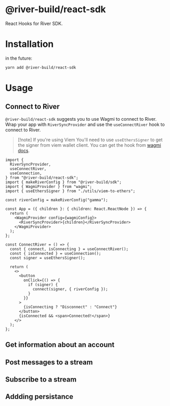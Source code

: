 # @river-build/react-sdk

React Hooks for River SDK.

# Installation

in the future:

```sh
yarn add @river-build/react-sdk
```

# Usage

## Connect to River

`@river-build/react-sdk` suggests you to use Wagmi to connect to River.
Wrap your app with `RiverSyncProvider` and use the `useConnectRiver` hook to connect to River.

> [!note] If you're using Viem
> You'll need to use `useEthersSigner` to get the signer from viem wallet client.
> You can get the hook from [wagmi docs](https://wagmi.sh/react/guides/ethers#usage-1).

```tsx
import {
  RiverSyncProvider,
  useConnectRiver,
  useConnection,
} from "@river-build/react-sdk";
import { makeRiverConfig } from "@river-build/sdk";
import { WagmiProvider } from "wagmi";
import { useEthersSigner } from "./utils/viem-to-ethers";

const riverConfig = makeRiverConfig("gamma");

const App = ({ children }: { children: React.ReactNode }) => {
  return (
    <WagmiProvider config={wagmiConfig}>
      <RiverSyncProvider>{children}</RiverSyncProvider>
    </WagmiProvider>
  );
};

const ConnectRiver = () => {
  const { connect, isConnecting } = useConnectRiver();
  const { isConnected } = useConnection();
  const signer = useEthersSigner();

  return (
    <>
      <button
        onClick={() => {
          if (signer) {
            connect(signer, { riverConfig });
          }
        }}
      >
        {isConnecting ? "Disconnect" : "Connect"}
      </button>
      {isConnected && <span>Connected!</span>}
    </>
  );
};
```

## Get information about an account

## Post messages to a stream

## Subscribe to a stream

## Addding persistance

